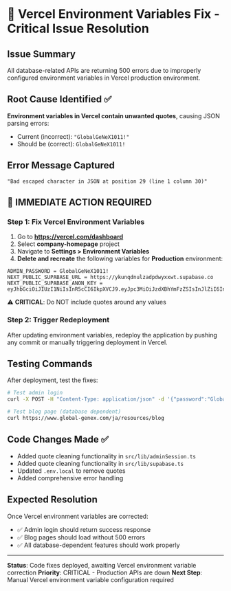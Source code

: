 # 🚨 Vercel Environment Variables Fix - Critical Issue Resolution

## Issue Summary
All database-related APIs are returning 500 errors due to improperly configured environment variables in Vercel production environment.

## Root Cause Identified ✅
**Environment variables in Vercel contain unwanted quotes**, causing JSON parsing errors:
- Current (incorrect): `"GlobalGeNeX1011!"`
- Should be (correct): `GlobalGeNeX1011!`

## Error Message Captured
```
"Bad escaped character in JSON at position 29 (line 1 column 30)"
```

## 🔧 IMMEDIATE ACTION REQUIRED

### Step 1: Fix Vercel Environment Variables
1. Go to **https://vercel.com/dashboard**
2. Select **company-homepage** project
3. Navigate to **Settings > Environment Variables**
4. **Delete and recreate** the following variables for **Production** environment:

```
ADMIN_PASSWORD = GlobalGeNeX1011!
NEXT_PUBLIC_SUPABASE_URL = https://ykunqdnulzadpdwyxxwt.supabase.co
NEXT_PUBLIC_SUPABASE_ANON_KEY = eyJhbGciOiJIUzI1NiIsInR5cCI6IkpXVCJ9.eyJpc3MiOiJzdXBhYmFzZSIsInJlZiI6InlrdW5xZG51bHphZHBkd3l4eHd0Iiwicm9sZSI6ImFub24iLCJpYXQiOjE3NTkwMzExNzUsImV4cCI6MjA3NDYwNzE3NX0.QfKuwQO3qTRwj5Bpv8PfO0Mw8IZ_hPLLcoWBNoRP4lw
```

⚠️ **CRITICAL**: Do NOT include quotes around any values

### Step 2: Trigger Redeployment
After updating environment variables, redeploy the application by pushing any commit or manually triggering deployment in Vercel.

## Testing Commands
After deployment, test the fixes:

```bash
# Test admin login
curl -X POST -H "Content-Type: application/json" -d '{"password":"GlobalGeNeX1011!"}' https://www.global-genex.com/api/admin/login

# Test blog page (database dependent)
curl https://www.global-genex.com/ja/resources/blog
```

## Code Changes Made ✅
- Added quote cleaning functionality in `src/lib/adminSession.ts`
- Added quote cleaning functionality in `src/lib/supabase.ts`
- Updated `.env.local` to remove quotes
- Added comprehensive error handling

## Expected Resolution
Once Vercel environment variables are corrected:
- ✅ Admin login should return success response
- ✅ Blog pages should load without 500 errors
- ✅ All database-dependent features should work properly

---
**Status**: Code fixes deployed, awaiting Vercel environment variable correction
**Priority**: CRITICAL - Production APIs are down
**Next Step**: Manual Vercel environment variable configuration required